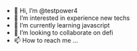 - 👋 Hi, I’m @testpower4
- 👀 I’m interested in experience new techs
- 🌱 I’m currently learning javascript
- 💞️ I’m looking to collaborate on defi
- 📫 How to reach me ...

<!---
testpower4/testpower4 is a ✨ special ✨ repository because its `README.md` (this file) appears on your GitHub profile.
You can click the Preview link to take a look at your changes.
--->
